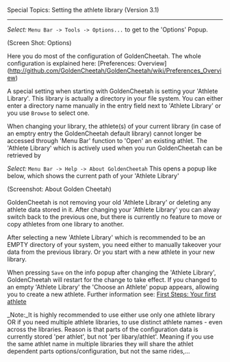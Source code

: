 Special Topics: Setting the athlete library (Version 3.1)
***

_Select:_ `Menu Bar -> Tools -> Options...` to get to the 'Options' Popup.

(Screen Shot: Options)

Here you do most of the configuration of GoldenCheetah. The whole configuration is explained here: [Preferences: Overview] (http://github.com/GoldenCheetah/GoldenCheetah/wiki/Preferences_Overview)

A special setting when starting with GoldenCheetah is setting your 'Athlete Library'. This library is actually a directory in your file system. You can either enter a directory name manually in the entry field next to 'Athlete Library' or you use `Browse` to select one.

When changing your library, the athlete(s) of your current library (in case of an emptry entry the GoldenCheetah default library) cannot longer be accessed through 'Menu Bar' function to 'Open' an existing athlet. The 'Athlete Library' which is actively used when you run GoldenCheetah can be retrieved by 

_Select:_ `Menu Bar -> Help -> About GoldenCheetah` This opens a popup like below, which shows the current path of your 'Athlete Library'

(Screenshot: About Golden Cheetah) 

GoldenCheetah is not removing your old 'Athlete Library' or deleting any athlete data stored in it. After changing your 'Athlete Library' you can alway switch back to the previous one, but there is currently no feature to move or copy athletes from one library to another.

After selecting a new 'Athlete Library' which is recommended to be an EMPTY directory of your system, you need either to manually takeover your data from the previous library. Or you start with a new athlete in your new library.

When pressing `Save` on the info popup after changing the 'Athlete Library', GoldenCheetah will restart for the change to take effect. If you changed to an empty 'Athlete Library' the 'Choose an Athlete' popup appears, allowing you to create a new athlete. Further information see: [First Steps: Your first athlete](https://github.com/GoldenCheetah/GoldenCheetah/wiki/First-Steps_Your-first-athlete)

 _Note:_It is highly recommended to use either use only one athlete library OR if you need multiple athlete libraries, to use distinct athlete names - even across the libraries. Reason is that parts of the configuration data is currently stored 'per athlet', but not 'per libary/athlet'. Meaning if you use the same athlet name in multiple libraries they will share the athlet dependent parts options/configuration, but not the same rides,...